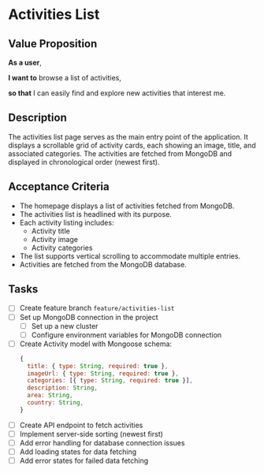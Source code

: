 # Activities List

## Value Proposition

**As a user**,

**I want to** browse a list of activities,

**so that** I can easily find and explore new activities that interest me.

## Description

The activities list page serves as the main entry point of the application. It displays a scrollable grid of activity cards, each showing an image, title, and associated categories. The activities are fetched from MongoDB and displayed in chronological order (newest first).

## Acceptance Criteria

- The homepage displays a list of activities fetched from MongoDB.
- The activities list is headlined with its purpose.
- Each activity listing includes:
  - Activity title
  - Activity image
  - Activity categories
- The list supports vertical scrolling to accommodate multiple entries.
- Activities are fetched from the MongoDB database.

## Tasks

- [ ] Create feature branch `feature/activities-list`
- [ ] Set up MongoDB connection in the project
  - [ ] Set up a new cluster
  - [ ] Configure environment variables for MongoDB connection
- [ ] Create Activity model with Mongoose schema:
  ```javascript
  {
    title: { type: String, required: true },
    imageUrl: { type: String, required: true },
    categories: [{ type: String, required: true }],
    description: String,
    area: String,
    country: String,
  }
  ```
- [ ] Create API endpoint to fetch activities
- [ ] Implement server-side sorting (newest first)
- [ ] Add error handling for database connection issues
- [ ] Add loading states for data fetching
- [ ] Add error states for failed data fetching